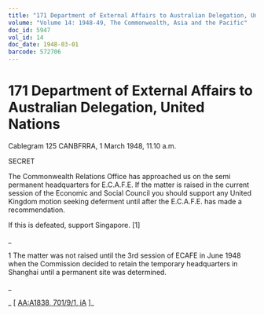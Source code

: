 ```yaml
---
title: "171 Department of External Affairs to Australian Delegation, United Nations"
volume: "Volume 14: 1948-49, The Commonwealth, Asia and the Pacific"
doc_id: 5947
vol_id: 14
doc_date: 1948-03-01
barcode: 572706
---
```


# 171 Department of External Affairs to Australian Delegation, United Nations

Cablegram 125 CANBFRRA, 1 March 1948, 11.10 a.m.

SECRET

The Commonwealth Relations Office has approached us on the semi permanent headquarters for E.C.A.F.E. If the matter is raised in the current session of the Economic and Social Council you should support any United Kingdom motion seeking deferment until after the E.C.A.F.E. has made a recommendation.

If this is defeated, support Singapore. [1]

_

1 The matter was not raised until the 3rd session of ECAFE in June 1948 when the Commission decided to retain the temporary headquarters in Shanghai until a permanent site was determined.

_

_ [ [AA:A1838, 701/9/1, iA](http://www.naa.gov.au/cgi-bin/Search?O=I&Number=572706) ]_
